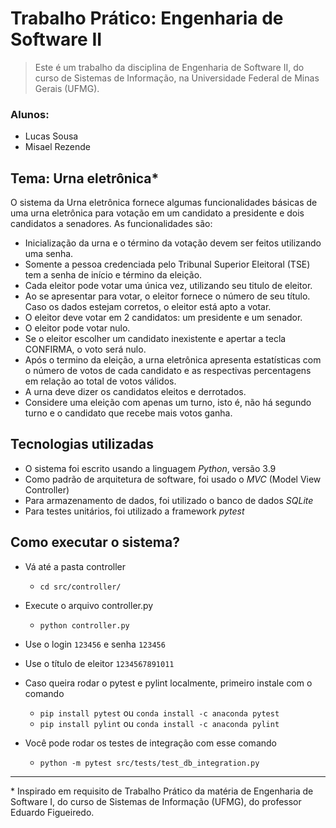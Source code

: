 # Trabalho Prático: Engenharia de Software II

> Este é um trabalho da disciplina de Engenharia de Software II, do curso de Sistemas de Informação, na Universidade Federal de Minas Gerais (UFMG).

### Alunos:
- Lucas Sousa
- Misael Rezende

## Tema: Urna eletrônica*
O sistema da Urna eletrônica fornece algumas funcionalidades básicas de uma urna eletrônica para votação em um candidato a presidente e dois candidatos a senadores. As funcionalidades são:

- Inicialização da urna e o término da votação devem ser feitos utilizando uma senha.
- Somente a pessoa credenciada pelo Tribunal Superior Eleitoral (TSE) tem a senha de início e término da eleição.
- Cada eleitor pode votar uma única vez, utilizando seu titulo de eleitor.
- Ao se apresentar para votar, o eleitor fornece o número de seu título. Caso os dados estejam corretos, o eleitor está apto a votar.
- O eleitor deve votar em 2 candidatos: um presidente e um senador.
- O eleitor pode votar nulo.
- Se o eleitor escolher um candidato inexistente e apertar a tecla CONFIRMA, o voto será nulo.
- Após o termino da eleição, a urna eletrônica apresenta estatísticas com o número de votos de cada candidato e as respectivas percentagens em relação ao total de votos válidos.
- A urna deve dizer os candidatos eleitos e derrotados.
- Considere uma eleição com apenas um turno, isto é, não há segundo turno e o candidato que recebe mais votos ganha.

## Tecnologias utilizadas
- O sistema foi escrito usando a linguagem _Python_, versão 3.9
- Como padrão de arquitetura de software, foi usado o _MVC_ (Model View Controller)
- Para armazenamento de dados, foi utilizado o banco de dados _SQLite_
- Para testes unitários, foi utilizado a framework _pytest_

## Como executar o sistema?
- Vá até a pasta controller
  - `cd src/controller/`
- Execute o arquivo controller.py
  - `python controller.py`
- Use o login `123456` e senha `123456`
- Use o título de eleitor `1234567891011`

- Caso queira rodar o pytest e pylint localmente, primeiro instale com o comando
  - `pip install pytest` ou `conda install -c anaconda pytest`
  - `pip install pylint` ou `conda install -c anaconda pylint`

- Você pode rodar os testes de integração com esse comando
  - `python -m pytest src/tests/test_db_integration.py`
-------
\* Inspirado em requisito de Trabalho Prático da matéria de Engenharia de Software I, do curso de Sistemas de Informação (UFMG), do professor Eduardo Figueiredo.